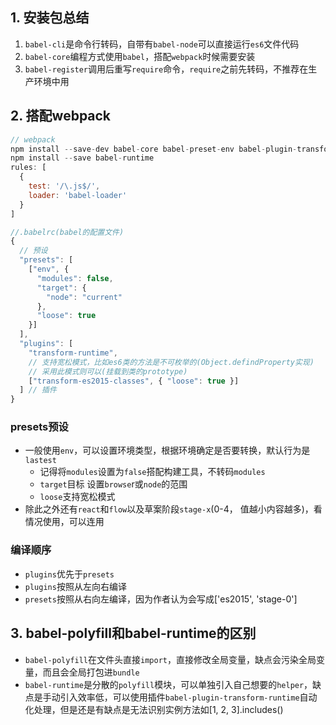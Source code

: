 ## 1. 安装包总结

1. `babel-cli`是命令行转码，自带有`babel-node`可以直接运行`es6`文件代码
2. `babel-core`编程方式使用`babel`，搭配`webpack`时候需要安装
3. `babel-register`调用后重写`require`命令，`require`之前先转码，不推荐在生产环境中用

## 2. 搭配webpack

```javascript
// webpack
npm install --save-dev babel-core babel-preset-env babel-plugin-transform-runtime
npm install --save babel-runtime
rules: [
  {
    test: '/\.js$/',
    loader: 'babel-loader'
  }
]

//.babelrc(babel的配置文件)
{
  // 预设
  "presets": [
    ["env", {
      "modules": false,
      "target": {
        "node": "current"
      },
      "loose": true
    }]
  ],
  "plugins": [
    "transform-runtime",
    // 支持宽松模式，比如es6类的方法是不可枚举的(Object.defindProperty实现)
    // 采用此模式则可以(挂载到类的prototype)
    ["transform-es2015-classes", { "loose": true }]
  ] // 插件
}
```

### presets预设

- 一般使用`env`，可以设置环境类型，根据环境确定是否要转换，默认行为是`lastest`
  - 记得将`modules`设置为`false`搭配构建工具，不转码`modules`
  - `target`目标 设置`browse`r或`node`的范围
  - `loose`支持宽松模式
- 除此之外还有`react`和`flow`以及草案阶段`stage-x`(0-4， 值越小内容越多)，看情况使用，可以连用

### 编译顺序

- `plugins`优先于`presets`
- `plugins`按照从左向右编译
- `presets`按照从右向左编译，因为作者认为会写成['es2015', 'stage-0']

## 3. babel-polyfill和babel-runtime的区别

- `babel-polyfill`在文件头直接`import`，直接修改全局变量，缺点会污染全局变量，而且会全局打包进`bundle`
- `babel-runtime`是分散的`polyfill`模块，可以单独引入自己想要的`helper`，缺点是手动引入效率低，可以使用插件`babel-plugin-transform-runtime`自动化处理，但是还是有缺点是无法识别实例方法如[1, 2, 3].includes()

